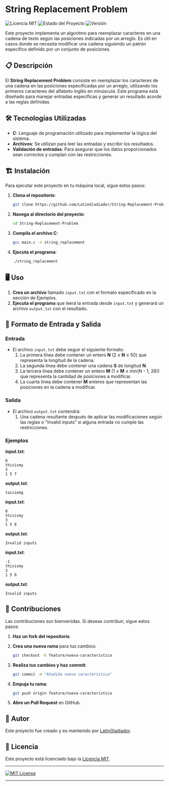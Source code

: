 # String Replacement Problem

![Licencia MIT](https://img.shields.io/badge/licencia-MIT-blue.svg)
![Estado del Proyecto](https://img.shields.io/badge/estado-en%20desarrollo-yellow.svg)
![Versión](https://img.shields.io/badge/versión-1.0.0-brightgreen.svg)

Este proyecto implementa un algoritmo para reemplazar caracteres en una cadena de texto según las posiciones indicadas por un arreglo. Es útil en casos donde se necesita modificar una cadena siguiendo un patrón específico definido por un conjunto de posiciones.

## 📋 Descripción

El **String Replacement Problem** consiste en reemplazar los caracteres de una cadena en las posiciones especificadas por un arreglo, utilizando los primeros caracteres del alfabeto inglés en minúscula. Este programa está diseñado para manejar entradas específicas y generar un resultado acorde a las reglas definidas.

## 🛠️ Tecnologías Utilizadas

- **C**: Lenguaje de programación utilizado para implementar la lógica del sistema.
- **Archivos**: Se utilizan para leer las entradas y escribir los resultados.
- **Validación de entradas**: Para asegurar que los datos proporcionados sean correctos y cumplan con las restricciones.

## 🏗️ Instalación

Para ejecutar este proyecto en tu máquina local, sigue estos pasos:

1. **Clona el repositorio**:
   
   ```bash
   git clone https://github.com/LatinGladiador/String-Replacement-Problem.git
   ```

2. **Navega al directorio del proyecto**:
   
   ```bash
   cd String-Replacement-Problem
   ```

3. **Compila el archivo C**:
   
   ```bash
   gcc main.c -o string_replacement
   ```

4. **Ejecuta el programa**:
   
   ```bash
   ./string_replacement
   ```

## 🖥️ Uso

1. **Crea un archivo** llamado `input.txt` con el formato especificado en la sección de Ejemplos.
2. **Ejecuta el programa** que leerá la entrada desde `input.txt` y generará un archivo `output.txt` con el resultado.

## 📄 Formato de Entrada y Salida

### Entrada

- El archivo `input.txt` debe seguir el siguiente formato:
  1. La primera línea debe contener un entero **N** (2 ≤ **N** ≤ 50) que representa la longitud de la cadena.
  2. La segunda línea debe contener una cadena **S** de longitud **N**.
  3. La tercera línea debe contener un entero **M** (1 ≤ **M** ≤ min(N - 1, 26)) que representa la cantidad de posiciones a modificar.
  4. La cuarta línea debe contener **M** enteros que representan las posiciones en la cadena a modificar.

### Salida

- El archivo `output.txt` contendrá:
  1. Una cadena resultante después de aplicar las modificaciones según las reglas o "Invalid inputs" si alguna entrada no cumple las restricciones.

### Ejemplos

**input.txt**:
```
8
thisismy
3
1 5 7
```

**output.txt**:
```
taisiemg
```

**input.txt**:
```
8
thisismy
3
1 5 8
```

**output.txt**:
```
Invalid inputs
```

**input.txt**:
```
-1
thisismy
3
1 5 8
```

**output.txt**:
```
Invalid inputs
```

## 🤝 Contribuciones

Las contribuciones son bienvenidas. Si deseas contribuir, sigue estos pasos:

1. **Haz un fork del repositorio**.
2. **Crea una nueva rama** para tus cambios:
   
   ```bash
   git checkout -b feature/nueva-caracteristica
   ```

3. **Realiza tus cambios y haz commit**:
   
   ```bash
   git commit -m "Añadida nueva característica"
   ```

4. **Empuja tu rama**:
   
   ```bash
   git push origin feature/nueva-caracteristica
   ```

5. **Abre un Pull Request** en GitHub.

## 👤 Autor

Este proyecto fue creado y es mantenido por [LatinGladiador](https://github.com/LatinGladiador).

## 📜 Licencia

Este proyecto está licenciado bajo la [Licencia MIT](LICENSE).

---

[![MIT License](https://img.shields.io/badge/License-MIT-yellow.svg)](https://opensource.org/licenses/MIT)

---
